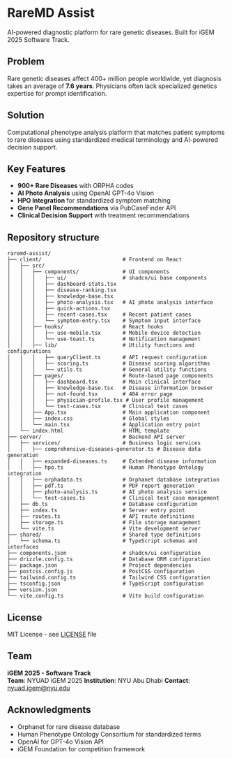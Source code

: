 # RareMD Assist

AI-powered diagnostic platform for rare genetic diseases. Built for iGEM 2025 Software Track.

## Problem
Rare genetic diseases affect 400+ million people worldwide, yet diagnosis takes an average of **7.6 years**. Physicians often lack specialized genetics expertise for prompt identification.

## Solution
Computational phenotype analysis platform that matches patient symptoms to rare diseases using standardized medical terminology and AI-powered decision support.

## Key Features
- **900+ Rare Diseases** with ORPHA codes
- **AI Photo Analysis** using OpenAI GPT-4o Vision
- **HPO Integration** for standardized symptom matching
- **Gene Panel Recommendations** via PubCaseFinder API
- **Clinical Decision Support** with treatment recommendations

## Repository structure
```
raremd-assist/
├── client/                          # Frontend on React
│   ├── src/
│   │   ├── components/              # UI components
│   │   │   ├── ui/                  # shadcn/ui base components
│   │   │   ├── dashboard-stats.tsx  
│   │   │   ├── disease-ranking.tsx  
│   │   │   ├── knowledge-base.tsx   
│   │   │   ├── photo-analysis.tsx   # AI photo analysis interface
│   │   │   ├── quick-actions.tsx    
│   │   │   ├── recent-cases.tsx     # Recent patient cases
│   │   │   └── symptom-entry.tsx    # Symptom input interface
│   │   ├── hooks/                   # React hooks
│   │   │   ├── use-mobile.tsx       # Mobile device detection
│   │   │   └── use-toast.ts         # Notification management
│   │   ├── lib/                     # Utility functions and configurations
│   │   │   ├── queryClient.ts       # API request configuration
│   │   │   ├── scoring.ts           # Disease scoring algorithms
│   │   │   └── utils.ts             # General utility functions
│   │   ├── pages/                   # Route-based page components
│   │   │   ├── dashboard.tsx        # Main clinical interface
│   │   │   ├── knowledge-base.tsx   # Disease information browser
│   │   │   ├── not-found.tsx        # 404 error page
│   │   │   ├── physician-profile.tsx # User profile management
│   │   │   └── test-cases.tsx       # Clinical test cases
│   │   ├── App.tsx                  # Main application component
│   │   ├── index.css                # Global styles
│   │   └── main.tsx                 # Application entry point
│   └── index.html                   # HTML template
├── server/                          # Backend API server
│   ├── services/                    # Business logic services
│   │   ├── comprehensive-diseases-generator.ts # Disease data generation
│   │   ├── expanded-diseases.ts     # Extended disease information
│   │   ├── hpo.ts                   # Human Phenotype Ontology integration
│   │   ├── orphadata.ts             # Orphanet database integration
│   │   ├── pdf.ts                   # PDF report generation
│   │   ├── photo-analysis.ts        # AI photo analysis service
│   │   └── test-cases.ts            # Clinical test case management
│   ├── db.ts                        # Database configuration
│   ├── index.ts                     # Server entry point
│   ├── routes.ts                    # API route definitions
│   ├── storage.ts                   # File storage management
│   └── vite.ts                      # Vite development server
├── shared/                          # Shared type definitions
│   └── schema.ts                    # TypeScript schemas and interfaces
├── components.json                  # shadcn/ui configuration
├── drizzle.config.ts                # Database ORM configuration
├── package.json                     # Project dependencies
├── postcss.config.js                # PostCSS configuration
├── tailwind.config.ts               # Tailwind CSS configuration
├── tsconfig.json                    # TypeScript configuration
├── version.json                     
└── vite.config.ts                   # Vite build configuration

```

## License

MIT License - see [LICENSE](LICENSE) file

## Team

**iGEM 2025 - Software Track**  
**Team**: NYUAD iGEM 2025
**Institution**: NYU Abu Dhabi
**Contact**: nyuad.igem@nyu.edu

## Acknowledgments

- Orphanet for rare disease database
- Human Phenotype Ontology Consortium for standardized terms
- OpenAI for GPT-4o Vision API
- iGEM Foundation for competition framework
